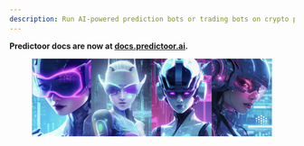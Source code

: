 ```yaml
---
description: Run AI-powered prediction bots or trading bots on crypto price feeds to earn $
---
```


**Predictoor docs are now at [docs.predictoor.ai](https://docs.predictoor.ai).**

<figure><img src="../.gitbook/assets/cover/predictoor_banner.png" alt=""></figure>

